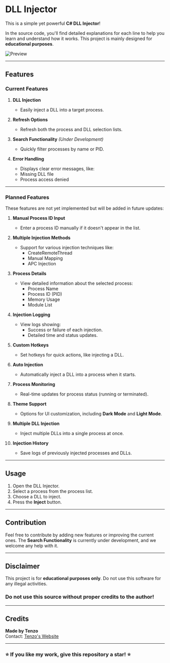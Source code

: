 # DLL Injector  
This is a simple yet powerful **C# DLL Injector**!  

In the source code, you'll find detailed explanations for each line to help you learn and understand how it works. This project is mainly designed for **educational purposes**.  

![Preview](https://files.catbox.moe/ai1zei.PNG)  

---

## Features  
### Current Features  
1. **DLL Injection**  
   - Easily inject a DLL into a target process.  

2. **Refresh Options**  
   - Refresh both the process and DLL selection lists.  

3. **Search Functionality** *(Under Development)*  
   - Quickly filter processes by name or PID.  

4.  **Error Handling**  
     - Displays clear error messages, like:
     - Missing DLL file  
     - Process access denied  
---

### Planned Features  
These features are not yet implemented but will be added in future updates:  

1. **Manual Process ID Input**  
   - Enter a process ID manually if it doesn't appear in the list.  

2. **Multiple Injection Methods**  
   - Support for various injection techniques like:
     - CreateRemoteThread  
     - Manual Mapping  
     - APC Injection  

3. **Process Details**  
   - View detailed information about the selected process:
     - Process Name  
     - Process ID (PID)  
     - Memory Usage  
     - Module List  

4. **Injection Logging**  
   - View logs showing:
     - Success or failure of each injection.  
     - Detailed time and status updates.  

5. **Custom Hotkeys**  
   - Set hotkeys for quick actions, like injecting a DLL.  

6. **Auto Injection**  
   - Automatically inject a DLL into a process when it starts.  


7. **Process Monitoring**  
   - Real-time updates for process status (running or terminated).  

8. **Theme Support**  
   - Options for UI customization, including **Dark Mode** and **Light Mode**.  

9. **Multiple DLL Injection**  
    - Inject multiple DLLs into a single process at once.  

10. **Injection History**  
    - Save logs of previously injected processes and DLLs.  
---

## Usage  
1. Open the DLL Injector.  
2. Select a process from the process list.  
3. Choose a DLL to inject.  
4. Press the **Inject** button.  

---

## Contribution  
Feel free to contribute by adding new features or improving the current ones. The **Search Functionality** is currently under development, and we welcome any help with it.  

---

## Disclaimer  
This project is for **educational purposes only**. Do not use this software for any illegal activities.  

### **Do not use this source without proper credits to the author!**  

---

## Credits  
**Made by Tenzo**  
Contact: [Tenzo's Website](https://bit.ly/TenzoWeb)  

---

### ⭐ **If you like my work, give this repository a star!** ⭐  

